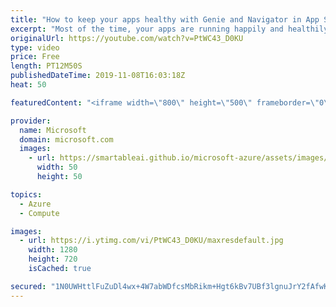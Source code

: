 ```yaml
---
title: "How to keep your apps healthy with Genie and Navigator in App Service Diagnostics | Azure Friday"
excerpt: "Most of the time, your apps are running happily and healthily. However, when things go wrong, you can use Genie and Navigator in App Service Diagnostics to figure out what's wrong. Jen Lee joins Scott Hanselman to show how the App Service Diagnostics interactive interface (Genie) guides you intelligently"
originalUrl: https://youtube.com/watch?v=PtWC43_D0KU
type: video
price: Free
length: PT12M50S
publishedDateTime: 2019-11-08T16:03:18Z
heat: 50

featuredContent: "<iframe width=\"800\" height=\"500\" frameborder=\"0\" src=\"https://www.youtube.com/embed/PtWC43_D0KU\" allow=\"accelerometer; autoplay; encrypted-media; gyroscope; picture-in-picture\" allowfullscreen></iframe>"

provider:
  name: Microsoft
  domain: microsoft.com
  images:
    - url: https://smartableai.github.io/microsoft-azure/assets/images/organizations/microsoft.com-50x50.jpg
      width: 50
      height: 50

topics:
  - Azure
  - Compute

images:
  - url: https://i.ytimg.com/vi/PtWC43_D0KU/maxresdefault.jpg
    width: 1280
    height: 720
    isCached: true

secured: "1N0UWHttlFuZuDl4wx+4W7abWDfcsMbRikm+Hgt6kBv7UBf3lgnuJrY2fAfwK2kXkMf4H319ZORIkbWNIOSZby0NqCzcm4zSl8n1Ia17YAtjZDHi1mY2NgYYsWs99r/gY3AWzVdni11LfDpgpXU9pTS4kGwZ0EiC6FagJdZiKQu9HXLMgkVibUVH+BxYoT4mjd69fkmdtUVLLWD9hPHY3ATWsE4q0MWIQSKLyzAJneq/uPLbGsA/sIXiwDFopjjR7yFPHnJlhlwMoIDV3Fi7dF7wQRML9ydD00IiwEYF4ePaWsOCfzmJ4AREfRQfCXz7rYRqS8WmLZppGqiR2luBUjqa0EcVnBJjD5pof477nHelW3G87zKf4i4Gx64kWI4Oh4DLK/SvIKZaO3gsUNCvA18b0QMG5xLtGMJ0EjOqDd8=;/gF8bZHKN+UcbB7HCJbjEg=="
---
```


